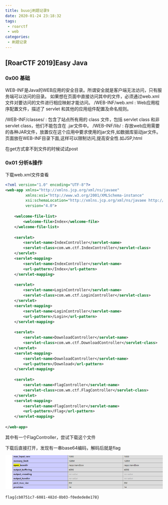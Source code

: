 ```yaml
---
title: buuoj刷题记录9
date: 2020-01-24 23:18:32
tags:
 - roarctf
 - web
categories: 
 - 刷题记录
---
```


## [RoarCTF 2019]Easy Java

### 0x00 基础

WEB-INF是Java的WEB应用的安全目录。所谓安全就是客户端无法访问，只有服务端可以访问的目录。
如果想在页面中直接访问其中的文件，必须通过web.xml文件对要访问的文件进行相应映射才能访问。
/WEB-INF/web.xml : Web应用程序配置文件，描述了 servlet 和其他的应用组件配置及命名规则。

<!--more-->

/WEB-INF/classes/ : 包含了站点所有用的 class 文件，包括 servlet class 和非servlet class，他们不能包含在 .jar文件中。
/WEB-INF/lib/ : 存放web应用需要的各种JAR文件，放置仅在这个应用中要求使用的jar文件,如数据库驱动jar文件。
页面放在WEB-INF目录下面,这样可以限制访问,提高安全性.如JSP,html

在get方式拿不到文件的时候试试post

### 0x01 分析&操作

下载web.xml文件查看

```xml
<?xml version="1.0" encoding="UTF-8"?>
<web-app xmlns="http://xmlns.jcp.org/xml/ns/javaee"
         xmlns:xsi="http://www.w3.org/2001/XMLSchema-instance"
         xsi:schemaLocation="http://xmlns.jcp.org/xml/ns/javaee http://xmlns.jcp.org/xml/ns/javaee/web-app_4_0.xsd"
         version="4.0">

    <welcome-file-list>
        <welcome-file>Index</welcome-file>
    </welcome-file-list>

    <servlet>
        <servlet-name>IndexController</servlet-name>
        <servlet-class>com.wm.ctf.IndexController</servlet-class>
    </servlet>
    <servlet-mapping>
        <servlet-name>IndexController</servlet-name>
        <url-pattern>/Index</url-pattern>
    </servlet-mapping>

    <servlet>
        <servlet-name>LoginController</servlet-name>
        <servlet-class>com.wm.ctf.LoginController</servlet-class>
    </servlet>
    <servlet-mapping>
        <servlet-name>LoginController</servlet-name>
        <url-pattern>/Login</url-pattern>
    </servlet-mapping>

    <servlet>
        <servlet-name>DownloadController</servlet-name>
        <servlet-class>com.wm.ctf.DownloadController</servlet-class>
    </servlet>
    <servlet-mapping>
        <servlet-name>DownloadController</servlet-name>
        <url-pattern>/Download</url-pattern>
    </servlet-mapping>

    <servlet>
        <servlet-name>FlagController</servlet-name>
        <servlet-class>com.wm.ctf.FlagController</servlet-class>
    </servlet>
    <servlet-mapping>
        <servlet-name>FlagController</servlet-name>
        <url-pattern>/Flag</url-pattern>
    </servlet-mapping>

</web-app>
```

其中有一个FlagController，尝试下载这个文件

下载后直接打开，发现有一串base64编码，解码后就是flag

![](../pic/37.png)

`flag{cb0751c7-6081-482d-8b03-f0edede8e178}`